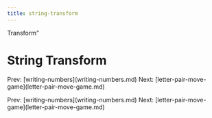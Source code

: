 ```yaml
---
title: string-transform
---
```


Transform\"

# String Transform

Prev: \[writing-numbers](writing-numbers.md) Next:
\[letter-pair-move-game](letter-pair-move-game.md)

Prev: \[writing-numbers](writing-numbers.md) Next:
\[letter-pair-move-game](letter-pair-move-game.md)
